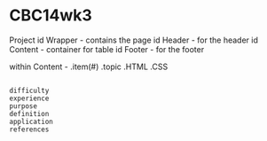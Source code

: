 # CBC14wk3
Project
 id Wrapper - contains the page
 id Header - for the header
 id Content - container for table
 id Footer - for the footer

 within Content - 
  .item(#)
  .topic
  .HTML
  .CSS
````keep in this order .item# .topic >	.item# .HTML > .item# .CSS

difficulty
experience
purpose
definition
application
references

